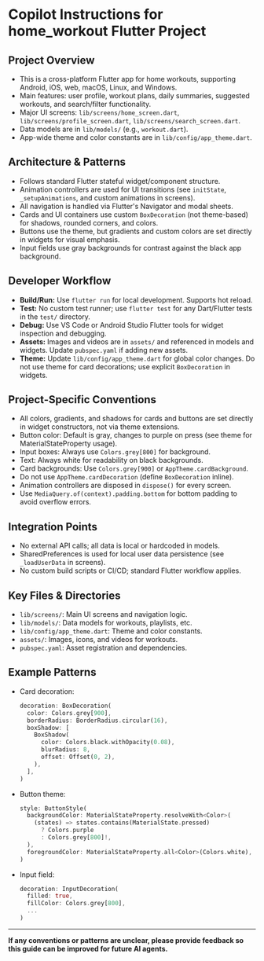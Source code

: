 # Copilot Instructions for home_workout Flutter Project

## Project Overview
- This is a cross-platform Flutter app for home workouts, supporting Android, iOS, web, macOS, Linux, and Windows.
- Main features: user profile, workout plans, daily summaries, suggested workouts, and search/filter functionality.
- Major UI screens: `lib/screens/home_screen.dart`, `lib/screens/profile_screen.dart`, `lib/screens/search_screen.dart`.
- Data models are in `lib/models/` (e.g., `workout.dart`).
- App-wide theme and color constants are in `lib/config/app_theme.dart`.

## Architecture & Patterns
- Follows standard Flutter stateful widget/component structure.
- Animation controllers are used for UI transitions (see `initState`, `_setupAnimations`, and custom animations in screens).
- All navigation is handled via Flutter's Navigator and modal sheets.
- Cards and UI containers use custom `BoxDecoration` (not theme-based) for shadows, rounded corners, and colors.
- Buttons use the theme, but gradients and custom colors are set directly in widgets for visual emphasis.
- Input fields use gray backgrounds for contrast against the black app background.

## Developer Workflow
- **Build/Run:** Use `flutter run` for local development. Supports hot reload.
- **Test:** No custom test runner; use `flutter test` for any Dart/Flutter tests in the `test/` directory.
- **Debug:** Use VS Code or Android Studio Flutter tools for widget inspection and debugging.
- **Assets:** Images and videos are in `assets/` and referenced in models and widgets. Update `pubspec.yaml` if adding new assets.
- **Theme:** Update `lib/config/app_theme.dart` for global color changes. Do not use theme for card decorations; use explicit `BoxDecoration` in widgets.

## Project-Specific Conventions
- All colors, gradients, and shadows for cards and buttons are set directly in widget constructors, not via theme extensions.
- Button color: Default is gray, changes to purple on press (see theme for MaterialStateProperty usage).
- Input boxes: Always use `Colors.grey[800]` for background.
- Text: Always white for readability on black backgrounds.
- Card backgrounds: Use `Colors.grey[900]` or `AppTheme.cardBackground`.
- Do not use `AppTheme.cardDecoration` (define `BoxDecoration` inline).
- Animation controllers are disposed in `dispose()` for every screen.
- Use `MediaQuery.of(context).padding.bottom` for bottom padding to avoid overflow errors.

## Integration Points
- No external API calls; all data is local or hardcoded in models.
- SharedPreferences is used for local user data persistence (see `_loadUserData` in screens).
- No custom build scripts or CI/CD; standard Flutter workflow applies.

## Key Files & Directories
- `lib/screens/`: Main UI screens and navigation logic.
- `lib/models/`: Data models for workouts, playlists, etc.
- `lib/config/app_theme.dart`: Theme and color constants.
- `assets/`: Images, icons, and videos for workouts.
- `pubspec.yaml`: Asset registration and dependencies.

## Example Patterns
- Card decoration:
  ```dart
  decoration: BoxDecoration(
    color: Colors.grey[900],
    borderRadius: BorderRadius.circular(16),
    boxShadow: [
      BoxShadow(
        color: Colors.black.withOpacity(0.08),
        blurRadius: 8,
        offset: Offset(0, 2),
      ),
    ],
  )
  ```
- Button theme:
  ```dart
  style: ButtonStyle(
    backgroundColor: MaterialStateProperty.resolveWith<Color>(
      (states) => states.contains(MaterialState.pressed)
        ? Colors.purple
        : Colors.grey[800]!,
    ),
    foregroundColor: MaterialStateProperty.all<Color>(Colors.white),
  )
  ```
- Input field:
  ```dart
  decoration: InputDecoration(
    filled: true,
    fillColor: Colors.grey[800],
    ...
  )
  ```

---

**If any conventions or patterns are unclear, please provide feedback so this guide can be improved for future AI agents.**
